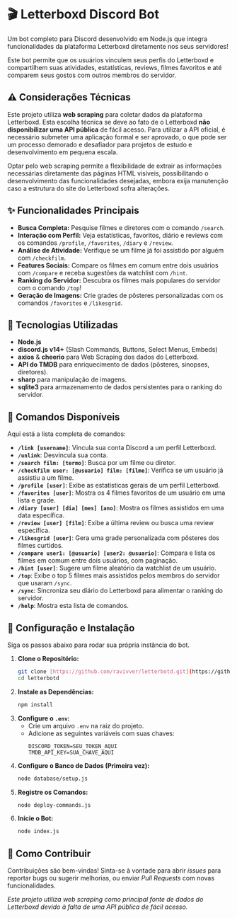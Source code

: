 # 🎬 Letterboxd Discord Bot

Um bot completo para Discord desenvolvido em Node.js que integra funcionalidades da plataforma Letterboxd diretamente nos seus servidores!

Este bot permite que os usuários vinculem seus perfis do Letterboxd e compartilhem suas atividades, estatísticas, reviews, filmes favoritos e até comparem seus gostos com outros membros do servidor.

## ⚠️ Considerações Técnicas

Este projeto utiliza **web scraping** para coletar dados da plataforma Letterboxd. Esta escolha técnica se deve ao fato de o Letterboxd **não disponibilizar uma API pública** de fácil acesso. Para utilizar a API oficial, é necessário submeter uma aplicação formal e ser aprovado, o que pode ser um processo demorado e desafiador para projetos de estudo e desenvolvimento em pequena escala.

Optar pelo web scraping permite a flexibilidade de extrair as informações necessárias diretamente das páginas HTML visíveis, possibilitando o desenvolvimento das funcionalidades desejadas, embora exija manutenção caso a estrutura do site do Letterboxd sofra alterações.

## ✨ Funcionalidades Principais

* **Busca Completa:** Pesquise filmes e diretores com o comando `/search`.
* **Interação com Perfil:** Veja estatísticas, favoritos, diário e reviews com os comandos `/profile`, `/favorites`, `/diary` e `/review`.
* **Análise de Atividade:** Verifique se um filme já foi assistido por alguém com `/checkfilm`.
* **Features Sociais:** Compare os filmes em comum entre dois usuários com `/compare` e receba sugestões da watchlist com `/hint`.
* **Ranking do Servidor:** Descubra os filmes mais populares do servidor com o comando `/top`!
* **Geração de Imagens:** Crie grades de pôsteres personalizadas com os comandos `/favorites` e `/likesgrid`.

## 🚀 Tecnologias Utilizadas

* **Node.js**
* **discord.js v14+** (Slash Commands, Buttons, Select Menus, Embeds)
* **axios** & **cheerio** para Web Scraping dos dados do Letterboxd.
* **API do TMDB** para enriquecimento de dados (pôsteres, sinopses, diretores).
* **sharp** para manipulação de imagens.
* **sqlite3** para armazenamento de dados persistentes para o ranking do servidor.

## 🤖 Comandos Disponíveis

Aqui está a lista completa de comandos:

* **`/link [username]`**: Vincula sua conta Discord a um perfil Letterboxd.
* **`/unlink`**: Desvincula sua conta.
* **`/search film: [termo]`**: Busca por um filme ou diretor.
* **`/checkfilm user: [@usuario] film: [filme]`**: Verifica se um usuário já assistiu a um filme.
* **`/profile [user]`**: Exibe as estatísticas gerais de um perfil Letterboxd.
* **`/favorites [user]`**: Mostra os 4 filmes favoritos de um usuário em uma lista e grade.
* **`/diary [user] [dia] [mes] [ano]`**: Mostra os filmes assistidos em uma data específica.
* **`/review [user] [film]`**: Exibe a última review ou busca uma review específica.
* **`/likesgrid [user]`**: Gera uma grade personalizada com pôsteres dos filmes curtidos.
* **`/compare user1: [@usuario] [user2: @usuario]`**: Compara e lista os filmes em comum entre dois usuários, com paginação.
* **`/hint [user]`**: Sugere um filme aleatório da watchlist de um usuário.
* **`/top`**: Exibe o top 5 filmes mais assistidos pelos membros do servidor que usaram `/sync`.
* **`/sync`**: Sincroniza seu diário do Letterboxd para alimentar o ranking do servidor.
* **`/help`**: Mostra esta lista de comandos.

## 🔧 Configuração e Instalação

Siga os passos abaixo para rodar sua própria instância do bot.

1.  **Clone o Repositório:**
    ```bash
    git clone [https://github.com/ravivver/letterbotd.git](https://github.com/ravivver/letterbotd.git)
    cd letterbotd
    ```
2.  **Instale as Dependências:**
    ```bash
    npm install
    ```
3.  **Configure o `.env`:**
    * Crie um arquivo `.env` na raiz do projeto.
    * Adicione as seguintes variáveis com suas chaves:
        ```env
        DISCORD_TOKEN=SEU_TOKEN_AQUI
        TMDB_API_KEY=SUA_CHAVE_AQUI
        ```
4.  **Configure o Banco de Dados (Primeira vez):**
    ```bash
    node database/setup.js
    ```
5.  **Registre os Comandos:**
    ```bash
    node deploy-commands.js
    ```
6.  **Inicie o Bot:**
    ```bash
    node index.js
    ```

## 🤝 Como Contribuir

Contribuições são bem-vindas! Sinta-se à vontade para abrir *issues* para reportar bugs ou sugerir melhorias, ou enviar *Pull Requests* com novas funcionalidades.

*Este projeto utiliza web scraping como principal fonte de dados do Letterboxd devido à falta de uma API pública de fácil acesso.*
